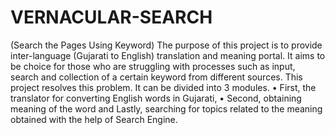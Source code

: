 # VERNACULAR-SEARCH
(Search the Pages Using Keyword)
The purpose of this project is to provide inter-language (Gujarati to English) translation and meaning portal. It aims to be choice for those who are struggling with processes such as input, search and collection of a certain keyword from different sources. This project resolves this problem. It can be divided into 3 modules. 
•	First, the translator for converting English words in Gujarati,
•	Second, obtaining meaning of the word and
Lastly, searching for topics related to the meaning obtained with the help of Search Engine.
